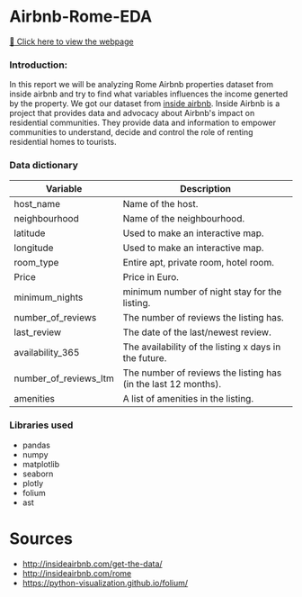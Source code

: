 # Airbnb-Rome-EDA

[:link: Click here to view the webpage](https://mhaln3mi.github.io/Airbnb-Rome-EDA/airbnb-rome.html)

### Introduction:

In this report we will be analyzing Rome Airbnb properties dataset from inside airbnb and try to find what variables influences the income generted by the property. We got our dataset from [inside airbnb](http://insideairbnb.com/get-the-data/). Inside Airbnb is a project that provides data and advocacy about Airbnb's impact on residential communities. They provide data and information to empower communities to understand, decide and control the role of renting residential homes to tourists.


### Data dictionary

| Variable      | Description |
| ----------- | ----------- |
| host_name    | Name of the host.       |
| neighbourhood   | Name of the neighbourhood.       |
| latitude  | Used to make an interactive map.        |
| longitude   | Used to make an interactive map.        |
| room_type   | Entire apt, private room, hotel room.        |
| Price   | Price in Euro.         |
| minimum_nights   | minimum number of night stay for the listing.       |
| number_of_reviews   | The number of reviews the listing has.        |
| last_review   | The date of the last/newest review.      |
| availability_365   | The availability of the listing x days in the future.        |
| number_of_reviews_ltm   | The number of reviews the listing has (in the last 12 months).        |
| amenities   | A list of amenities in the listing. 


### Libraries used

- pandas
- numpy
- matplotlib
- seaborn
- plotly
- folium
- ast 



# Sources

- http://insideairbnb.com/get-the-data/
- http://insideairbnb.com/rome
- https://python-visualization.github.io/folium/

